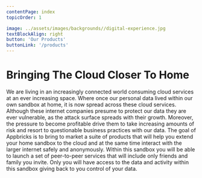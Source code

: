 ```yaml
---
contentPage: index
topicOrder: 1

image: ../assets/images/backgrounds//digital-experience.jpg
textBlockAlign: right
button: 'Our Products'
buttonLink: '/products'
---
```


# Bringing The Cloud Closer To Home

We are living in an increasingly connected world consuming cloud services at an ever increasing space. Where once our personal data lived within our own sandbox at home, it is now spread across these cloud services. Although these internet companies presume to protect our data they are ever vulnerable, as the attack surface spreads with their growth. Moreover, the pressure to become profitable drive them to take increasing amounts of risk and resort to questionable business practices with our data. The goal of Appbricks is to bring to market a suite of products that will help you extend your home sandbox to the cloud and at the same time interact with the larger internet safely and anonymously. Within this sandbox you will be able to launch a set of peer-to-peer services that will include only friends and family you invite. Only you will have access to the data and activity within this sandbox giving back to you control of your data.
